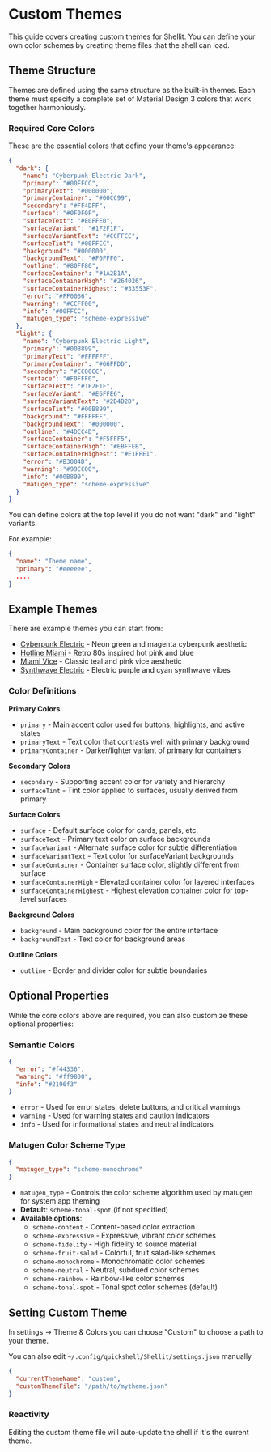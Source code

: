 # Custom Themes

This guide covers creating custom themes for Shellit. You can define your own color schemes by creating theme files that the shell can load.

## Theme Structure

Themes are defined using the same structure as the built-in themes. Each theme must specify a complete set of Material Design 3 colors that work together harmoniously.

### Required Core Colors

These are the essential colors that define your theme's appearance:

```json
{
  "dark": {
    "name": "Cyberpunk Electric Dark",
    "primary": "#00FFCC",
    "primaryText": "#000000",
    "primaryContainer": "#00CC99",
    "secondary": "#FF4DFF",
    "surface": "#0F0F0F",
    "surfaceText": "#E0FFE0",
    "surfaceVariant": "#1F2F1F",
    "surfaceVariantText": "#CCFFCC",
    "surfaceTint": "#00FFCC",
    "background": "#000000",
    "backgroundText": "#F0FFF0",
    "outline": "#80FF80",
    "surfaceContainer": "#1A2B1A",
    "surfaceContainerHigh": "#264026",
    "surfaceContainerHighest": "#33553F",
    "error": "#FF0066",
    "warning": "#CCFF00",
    "info": "#00FFCC",
    "matugen_type": "scheme-expressive"
  },
  "light": {
    "name": "Cyberpunk Electric Light",
    "primary": "#00B899",
    "primaryText": "#FFFFFF",
    "primaryContainer": "#66FFDD",
    "secondary": "#CC00CC",
    "surface": "#F0FFF0",
    "surfaceText": "#1F2F1F",
    "surfaceVariant": "#E6FFE6",
    "surfaceVariantText": "#2D4D2D",
    "surfaceTint": "#00B899",
    "background": "#FFFFFF",
    "backgroundText": "#000000",
    "outline": "#4DCC4D",
    "surfaceContainer": "#F5FFF5",
    "surfaceContainerHigh": "#EBFFEB",
    "surfaceContainerHighest": "#E1FFE1",
    "error": "#B3004D",
    "warning": "#99CC00",
    "info": "#00B899",
    "matugen_type": "scheme-expressive"
  }
}
```

You can define colors at the top level if you do not want "dark" and "light" variants.

For example:

```json
{
  "name": "Theme name",
  "primary": "#eeeeee",
  ....
}
```

## Example Themes

There are example themes you can start from:

- [Cyberpunk Electric](theme_cyberpunk_electric.json) - Neon green and magenta cyberpunk aesthetic
- [Hotline Miami](theme_hotline_miami.json) - Retro 80s inspired hot pink and blue
- [Miami Vice](theme_miami_vice.json) - Classic teal and pink vice aesthetic  
- [Synthwave Electric](theme_synthwave_electric.json) - Electric purple and cyan synthwave vibes

### Color Definitions

**Primary Colors**
- `primary` - Main accent color used for buttons, highlights, and active states
- `primaryText` - Text color that contrasts well with primary background
- `primaryContainer` - Darker/lighter variant of primary for containers

**Secondary Colors**  
- `secondary` - Supporting accent color for variety and hierarchy
- `surfaceTint` - Tint color applied to surfaces, usually derived from primary

**Surface Colors**
- `surface` - Default surface color for cards, panels, etc.
- `surfaceText` - Primary text color on surface backgrounds
- `surfaceVariant` - Alternate surface color for subtle differentiation
- `surfaceVariantText` - Text color for surfaceVariant backgrounds
- `surfaceContainer` - Container surface color, slightly different from surface
- `surfaceContainerHigh` - Elevated container color for layered interfaces
- `surfaceContainerHighest` - Highest elevation container color for top-level surfaces

**Background Colors**
- `background` - Main background color for the entire interface
- `backgroundText` - Text color for background areas

**Outline Colors**
- `outline` - Border and divider color for subtle boundaries

## Optional Properties

While the core colors above are required, you can also customize these optional properties:

### Semantic Colors
```json
{
  "error": "#f44336",
  "warning": "#ff9800", 
  "info": "#2196f3"
}
```

- `error` - Used for error states, delete buttons, and critical warnings
- `warning` - Used for warning states and caution indicators
- `info` - Used for informational states and neutral indicators

### Matugen Color Scheme Type
```json
{
  "matugen_type": "scheme-monochrome"
}
```

- `matugen_type` - Controls the color scheme algorithm used by matugen for system app theming
- **Default**: `scheme-tonal-spot` (if not specified)
- **Available options**:
  - `scheme-content` - Content-based color extraction
  - `scheme-expressive` - Expressive, vibrant color schemes
  - `scheme-fidelity` - High fidelity to source material
  - `scheme-fruit-salad` - Colorful, fruit salad-like schemes
  - `scheme-monochrome` - Monochromatic color schemes
  - `scheme-neutral` - Neutral, subdued color schemes
  - `scheme-rainbow` - Rainbow-like color schemes
  - `scheme-tonal-spot` - Tonal spot color schemes (default)

## Setting Custom Theme

In settings -> Theme & Colors you can choose "Custom" to choose a path to your theme.

You can also edit `~/.config/quickshell/Shellit/settings.json` manually

```json
{
  "currentThemeName": "custom",
  "customThemeFile": "/path/to/mytheme.json"
}
```

### Reactivity

Editing the custom theme file will auto-update the shell if it's the current theme.
